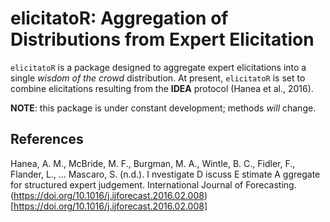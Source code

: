 # elicitatoR: Aggregation of Distributions from Expert Elicitation

`elicitatoR` is a package designed to aggregate expert elicitations into a single *wisdom of the crowd* distribution. At present, `elicitatoR` is set to combine elicitations resulting from the **IDEA** protocol (Hanea et al., 2016).

**NOTE**: this package is under constant development; methods *will* change.

## References

Hanea, A. M., McBride, M. F., Burgman, M. A., Wintle, B. C., Fidler, F., Flander, L., … Mascaro, S. (n.d.). I nvestigate D iscuss E stimate A ggregate for structured expert judgement. International Journal of Forecasting. (https://doi.org/10.1016/j.ijforecast.2016.02.008)[https://doi.org/10.1016/j.ijforecast.2016.02.008]
